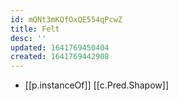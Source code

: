 ```yaml
---
id: mQNt3mKQfOxQE554qPcwZ
title: Felt
desc: ''
updated: 1641769450404
created: 1641769442908
---
```




- [[p.instanceOf]] [[c.Pred.Shapow]]
